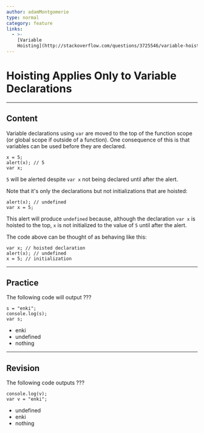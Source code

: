 ```yaml
---
author: adamMontgomerie
type: normal
category: feature
links:
  - >-
    [Variable
    Hoisting](http://stackoverflow.com/questions/3725546/variable-hoisting){website}
---
```


# Hoisting Applies Only to Variable Declarations


---

## Content

Variable declarations using `var` are moved to the top of the function scope (or global scope if outside of a function). One consequence of this is that variables can be used before they are declared.

```plain-text
x = 5;
alert(x); // 5
var x;
```

`5` will be alerted despite `var x` not being declared until after the alert. 

Note that it's only the declarations but not initializations that are hoisted:

```plain-text
alert(x); // undefined
var x = 5;
```

This alert will produce `undefined` because, although the declaration `var x` is hoisted to the top, `x` is not initialized to the value of `5` until after the alert.

The code above can be thought of as behaving like this:

```plain-text
var x; // hoisted declaration
alert(x); // undefined
x = 5; // initialization
```


---

## Practice

The following code will output ???

```plain-text
s = "enki";
console.log(s);
var s;
```

- enki
- undefined
- nothing


---

## Revision

The following code outputs ???

```plain-text
console.log(v);
var v = "enki";
```

- undefined
- enki
- nothing
